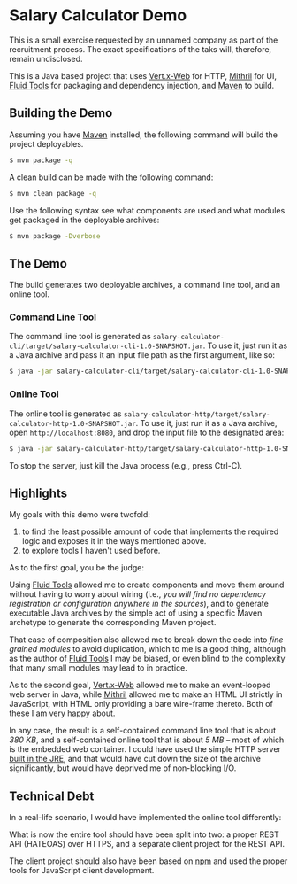 # Salary Calculator Demo

This is a small exercise requested by an unnamed company as part of the
recruitment process. The exact specifications of the taks will, therefore,
remain undisclosed.

This is a Java based project that uses [Vert.x-Web] for HTTP, [Mithril] for
UI, [Fluid Tools] for packaging and dependency injection, and [Maven] to
build.

  [Maven]: https://maven.apache.org/
  [Vert.x]: http://vertx.io/
  [Vert.x-Web]: http://vertx.io/docs/vertx-web/java/
  [Mithril]: http://mithril.js.org/
  [Fluid Tools]: https://github.com/aqueance/fluid-tools
 
## Building the Demo

Assuming you have [Maven] installed, the following command will build the
project deployables. 

```bash
$ mvn package -q
```

A clean build can be made with the following command:

```bash
$ mvn clean package -q
```

Use the following syntax see what components are used and what modules get
packaged in the deployable archives:

```bash
$ mvn package -Dverbose
```

## The Demo

The build generates two deployable archives, a command line tool, and an
online tool.

### Command Line Tool

The command line tool is generated as
`salary-calculator-cli/target/salary-calculator-cli-1.0-SNAPSHOT.jar`. To use
it, just run it as a Java archive and pass it an input file path as the first
argument, like so:

```bash
$ java -jar salary-calculator-cli/target/salary-calculator-cli-1.0-SNAPSHOT.jar <input file path>
```

### Online Tool

The online tool is generated as
`salary-calculator-http/target/salary-calculator-http-1.0-SNAPSHOT.jar`. To
use it, just run it as a Java archive, open `http://localhost:8080`, and drop
the input file to the designated area:

```bash
$ java -jar salary-calculator-http/target/salary-calculator-http-1.0-SNAPSHOT.jar | grep listening
```

To stop the server, just kill the Java process (e.g., press Ctrl-C).

## Highlights

My goals with this demo were twofold:

 1. to find the least possible amount of code that implements the required
    logic and exposes it in the ways mentioned above.
 1. to explore tools I haven't used before.

As to the first goal, you be the judge:

Using [Fluid Tools] allowed me to create components and move them around
without having to worry about wiring (i.e., _you will find no dependency
registration or configuration anywhere in the sources_), and to generate
executable Java archives by the simple act of using a specific Maven
archetype to generate the corresponding Maven project.

That ease of composition also allowed me to break down the code into _fine
grained modules_ to avoid duplication, which to me is a good thing, although as
the author of [Fluid Tools] I may be biased, or even blind to the complexity
that many small modules may lead to in practice.

As to the second goal, [Vert.x-Web] allowed me to make an event-looped web
server in Java, while [Mithril] allowed me to make an HTML UI strictly in
JavaScript, with HTML only providing a bare wire-frame thereto. Both of these
I am very happy about.

In any case, the result is a self-contained command line tool that is about
*380 KB*, and a self-contained online tool that is about *5 MB* – most of which
is the embedded web container. I could have used the simple HTTP server [built
in the JRE](http://stackoverflow.com/a/3732328), and that would have cut down
the size of the archive significantly, but would have deprived me of
non-blocking I/O.

## Technical Debt

In a real-life scenario, I would have implemented the online tool differently:

What is now the entire tool should have been split into two: a proper REST API
(HATEOAS) over HTTPS, and a separate client project for the REST API.

The client project should also have been based on [npm](https://www.npmjs.com/)
and used the proper tools for JavaScript client development.
